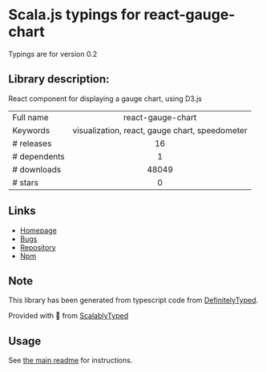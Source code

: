 
# Scala.js typings for react-gauge-chart

Typings are for version 0.2

## Library description:
React component for displaying a gauge chart, using D3.js

|                    |                 |
| ------------------ | :-------------: |
| Full name          | react-gauge-chart |
| Keywords           | visualization, react, gauge chart, speedometer |
| # releases         | 16 |
| # dependents       | 1 |
| # downloads        | 48049 |
| # stars            | 0 |

## Links
- [Homepage](https://martin36.github.io/react-gauge-chart/)
- [Bugs](https://github.com/Martin36/react-gauge-chart/issues)
- [Repository](https://github.com/Martin36/react-gauge-chart)
- [Npm](https://www.npmjs.com/package/react-gauge-chart)
    


## Note
This library has been generated from typescript code from [DefinitelyTyped](https://definitelytyped.org).

Provided with :purple_heart: from [ScalablyTyped](https://github.com/oyvindberg/ScalablyTyped)

## Usage
See [the main readme](../../readme.md) for instructions.


